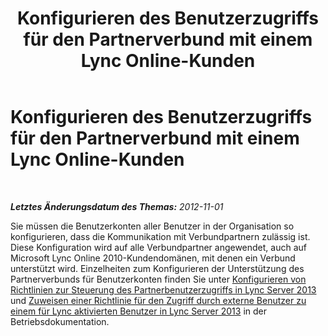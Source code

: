 ﻿---
title: Konfigurieren des Benutzerzugriffs für den Partnerverbund mit einem Lync Online-Kunden
TOCTitle: Konfigurieren des Benutzerzugriffs für den Partnerverbund mit einem Lync Online-Kunden
ms:assetid: 72cb1153-73b6-4da2-b5c3-de6e7aa642a5
ms:mtpsurl: https://technet.microsoft.com/de-de/library/Hh202177(v=OCS.15)
ms:contentKeyID: 49294385
ms.date: 05/19/2016
mtps_version: v=OCS.15
ms.translationtype: HT
---

# Konfigurieren des Benutzerzugriffs für den Partnerverbund mit einem Lync Online-Kunden

 

_**Letztes Änderungsdatum des Themas:** 2012-11-01_

Sie müssen die Benutzerkonten aller Benutzer in der Organisation so konfigurieren, dass die Kommunikation mit Verbundpartnern zulässig ist. Diese Konfiguration wird auf alle Verbundpartner angewendet, auch auf Microsoft Lync Online 2010-Kundendomänen, mit denen ein Verbund unterstützt wird. Einzelheiten zum Konfigurieren der Unterstützung des Partnerverbunds für Benutzerkonten finden Sie unter [Konfigurieren von Richtlinien zur Steuerung des Partnerbenutzerzugriffs in Lync Server 2013](lync-server-2013-configure-policies-to-control-federated-user-access.md) und [Zuweisen einer Richtlinie für den Zugriff durch externe Benutzer zu einem für Lync aktivierten Benutzer in Lync Server 2013](lync-server-2013-assign-an-external-user-access-policy-to-a-lync-enabled-user.md) in der Betriebsdokumentation.

